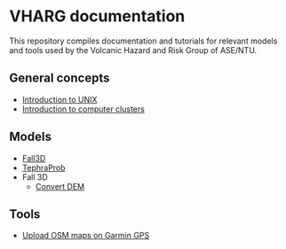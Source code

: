 # VHARG documentation

This repository compiles documentation and tutorials for relevant models and tools used by the Volcanic Hazard and Risk Group of ASE/NTU.

## General concepts
- [Introduction to UNIX](https://github.com/vharg/VHARG-Documentation/blob/master/Cluster/UNIX.md)
- [Introduction to computer clusters](https://github.com/vharg/VHARG-Documentation/blob/master/Cluster/komodo.md)

## Models
- [Fall3D](https://github.com/vharg/VHARG-Documentation/blob/master/Fall3D/Fall3D.md) 
- [TephraProb](https://github.com/vharg/VHARG-Documentation/blob/master/TephraProb/TephraProb.md)
- Fall 3D
	- [Convert DEM](https://github.com/vharg/VHARG-Documentation/blob/master/Titan2d/ConvertToGRASS.md) 	
	 
## Tools
- [Upload OSM maps on Garmin GPS](https://github.com/vharg/VHARG-Documentation/blob/master/Tools/garmin.md)


